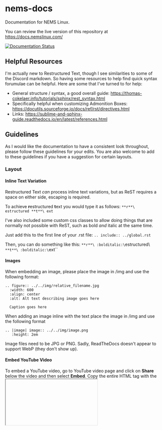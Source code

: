 # nems-docs
Documentation for NEMS Linux.

You can review the live version of this repository at https://docs.nemslinux.com/

[![Documentation Status](https://readthedocs.org/projects/nemslinux/badge/?version=latest)](https://docs.nemslinux.com/en/latest/?badge=latest)

## Helpful Resources

I'm actually new to Restructured Text, though I see similarities to some of the Discord markdown. So having some resources to help find quick syntax forumulae can be helpful. Here are some that I've turned to for help:

- General structure / syntax, a good overall guide: https://thomas-cokelaer.info/tutorials/sphinx/rest_syntax.html
- Specifically helpful when customizing Admonition Boxes: https://docutils.sourceforge.io/docs/ref/rst/directives.html
- Links: https://sublime-and-sphinx-guide.readthedocs.io/en/latest/references.html

## Guidelines

As I would like the documentation to have a consistent look throughout, please follow these guidelines for your edits. You are also welcome to add to these guidelines if you have a suggestion for certain layouts.

### Layout

#### Inline Text Variation

Restructured Text *can* process inline text variations, but as ReST requires a space on either side, escaping is required.

To achieve **r**estructured **t**ext you would type it as follows: `**r**\ estructured **t**\ ext`

I've also included some custom css classes to allow doing things that are normally not possible with ReST, such as bold *and* italic at the same time.

Just add this to the first line of your .rst file: `.. include:: ../global.rst`

Then, you can do something like this: `**r**\ :bolditalic:\`estructured\\` **t**\ :bolditalic:\`ext\``

#### Images

When embedding an image, please place the image in /img and use the following format:

```
.. figure:: ../../img/relative_filename.jpg
  :width: 600
  :align: center
  :alt: Alt text describing image goes here

  Caption goes here
```
When adding an image inline with the text place the image in /img and use the following format

```
.. |image| image:: ../../img/image.png
   :height: 2em
```

Image files need to be JPG or PNG. Sadly, ReadTheDocs doesn't appear to support WebP (they don't show up).

#### Embed YouTube Video

To embed a YouTube video, go to YouTube video page and click on **Share** below the video and then select **Embed**. 
Copy the entire HTML tag with the <iframe> tag.
In the rst file, type in

```
.. raw:: html
   <iframe> code here
```
Ensure the iframe code lines up directly below the "r" in raw

For pictorial instructions go here: <https://techwritingmatters.com/documenting-with-sphinx-tutorial-part-3-writing#6_Embedding_a_YouTube_video>



#### Step-By-Step Instructions

When including step-by-step instructions, please use number lists at the top level and second level in such a way that future readers may refer to the instruction as, for example, 2.3 (the 2nd list, 3rd item). If you desire to include images within the steps, you will need to pay particular attention to how this impacts your automated numbering (#.) and may need to switch to static numbering (1., 2., etc).

```
1. Introduction to the section.
  #. This would be step 1 (referred to as 1.1)
  #. This would be step 2 (referred to as 1.2)
  #. This would be step 3 (referred to as 1.3)
2. Introduction to the next section.
  #. Step 1 (referred to as 2.1)
  #. Step 2 (referred to as 2.2)
  #. Step 3 (referred to as 2.3)
```

If editing existing step-by-step instructions, please be particularly mindful that if the numbering changes, any previous post in the community referencing the step will now be broken. Please try to avoid such a situation if possible.

### Blocks

#### Code Block

```
.. code-block:: console

    Here is some code.
    Here is the second line of code.
    If this is the final line of code, simply have a carriage return following it.
```

#### Tip Block

```
.. Tip:: Text for the tip is here
```

#### Warning Block

```
.. Warning:: Text for the tip is here
```

#### Exercise Block

```
.. admonition:: Exercise
  :class: note
  
  Text for the exercise is here
```

